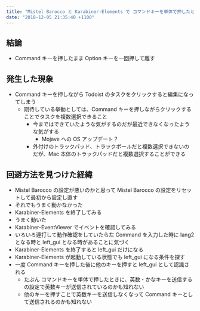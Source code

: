 ```yaml
---
title: "Mistel Barocco と Karabiner-Elements で コマンドキーを単体で押したときに、英数・かなキーを送信する の設定を使っている時に Todoist のタスク複数選択が動かない現象の回避方法"
date: "2018-12-05 21:35:40 +1100"
---
```


## 結論

- Command キーを押したまま Option キーを一回押して離す

## 発生した現象

- Command キーを押しながら Todoist のタスクをクリックすると編集になってしまう
    - 期待している挙動としては、Command キーを押しながらクリックすることでタスクを複数選択できること
        - 今まではできていたような気がするのだが最近できなくなったような気がする
            - Mojave への OS アップデート？
        - 外付けのトラックパッド、トラックボールだと複数選択できないのだが、Mac 本体のトラックパッドだと複数選択することができる

## 回避方法を見つけた経緯

- Mistel Barocco の設定が悪いのかと思って Mistel Barocco の設定をリセットして最初から設定し直す
- それでもうまく動かなかった
- Karabiner-Elements を終了してみる
- うまく動いた
- Karabiner-EventViewer でイベントを確認してみる
- いろいろ連打して動作確認をしていたら左 Command を入力した時に lang2 となる時と left_gui となる時があることに気づく
- Karabiner-Elements を終了すると left_gui だけになる
- Karabiner-Elements が起動している状態でも left_gui になる条件を探す
- 一度 Command キーを押した後に他のキーを押すと left_gui として認識される
    - たぶん コマンドキーを単体で押したときに、英数・かなキーを送信する の設定で英数キーが送信されているのかも知れない
    - 他のキーを押すことで英数キーを送信しなくなって Command キーとして送信されるのかも知れない
